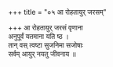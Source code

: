 +++
title = "०५ आ रोहतायुर् जरसम्"

+++
आ रोहतायुर् जरसं वृणाना  
अनुपूर्वं यतमाना यति ष्ठ ।  
तान् वस् त्वष्टा सुजनिमा सजोषाः  
सर्वम् आयुर् नयतु जीवनाय ॥